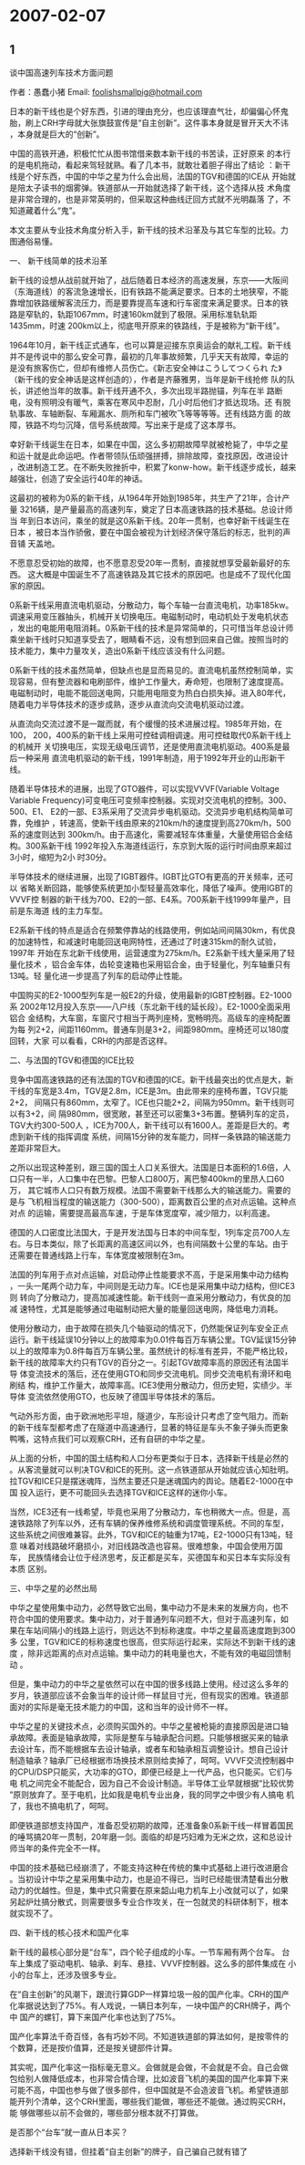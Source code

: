 # 2007-02-07

## 1

谈中国高速列车技术方面问题

作者：愚蠢小猪  Email: foolishsmallpig@hotmail.com 

日本的新干线也是个好东西，引进的理由充分，也应该理直气壮，却偏偏心怀鬼 胎，刷上CRH字母就大张旗鼓宣传是“自主创新”。这件事本身就是冒开天大不讳 ，本身就是巨大的“创新”。

中国的高铁开通，积极忙忙从图书馆借来数本新干线的书苦读，正好原来 的本行的是电机拖动，看起来驾轻就熟。看了几本书，就敢壮着胆子得出了结论 ：新干线是个好东西，中国的中华之星为什么会出局，法国的TGV和德国的ICE从 开始就是陪太子读书的烟雾弹。铁道部从一开始就选择了新干线，这个选择从技 术角度是非常合理的，也是非常英明的，但采取这种曲线迂回方式就不光明磊落 了，不知道藏着什么“鬼”。 

本文主要从专业技术角度分析入手，新干线的技术沿革及与其它车型的比较。力 图通俗易懂。 


一、 新干线简单的技术沿革 

新干线的设想从战前就开始了，战后随着日本经济的高速发展，东京――大阪间 （东海道线）的客流急速增长，旧有铁路不能满足要求。日本的土地狭窄，不能 靠增加铁路缓解客流压力，而是要靠提高车速和行车密度来满足要求。日本的铁 路是窄轨的，轨距1067mm，时速160km就到了极限。采用标准轨轨距1435mm，时速 200km以上，彻底甩开原来的铁路线，于是被称为“新干线”。 

1964年10月，新干线正式通车，也可以算是迎接东京奥运会的献礼工程。新干线 并不是传说中的那么安全可靠，最初的几年事故频繁，几乎天天有故障，幸运的 是没有旅客伤亡，但却有维修人员伤亡。《新志安全神はこうしてつくられ た》（新干线的安全神话是这样创造的），作者是齐藤雅男，当年是新干线抢修 队的队长，讲述他当年的故事。新干线开通不久，多次出现半路抛锚，列车在半 路断电，没有照明没有暖气，乘客在寒风中忍耐，几小时后他们才抵达现场。还 有脱轨事故、车轴断裂、车厢漏水、厕所和车门被吹飞等等等等。还有线路方面 的故障，铁路不均匀沉降，信号系统故障。写出来于是成了这本厚书。 

幸好新干线诞生在日本，如果在中国，这么多初期故障早就被枪毙了，中华之星 和运十就是此命运吧。作者带领队伍顽强拼搏，排除故障，查找原因，改进设计 ，改进制造工艺。在不断失败挫折中，积累了konw-how。新干线逐步成长，越来 越强壮，创造了安全运行40年的神话。 

这最初的被称为0系的新干线，从1964年开始到1985年，共生产了21年，合计产量 3216辆，是产量最高的高速列车，奠定了日本高速铁路的技术基础。总设计师当 年到日本访问，乘坐的就是这0系新干线。20年一贯制，也幸好新干线诞生在日本 ，被日本当作骄傲，要在中国会被视为计划经济保守落后的标志，批判的声音铺 天盖地。 

不愿意忍受初始的故障，也不愿意忍受20年一贯制，直接就想享受最新最好的东西。 这大概是中国诞生不了高速铁路及其它技术的原因吧。也是成不了现代化国家的原因。 

0系新干线采用直流电机驱动，分散动力，每个车轴一台直流电机，功率185kw。 调速采用变压器抽头，机械开关切换电压。电磁制动时，电动机处于发电机状态 ，发出的电能用电阻消耗。0系新干线的技术是异常简单的，只可惜当年总设计师 乘坐新干线时只知道享受去了，眼睛看不远，没有想到回来自己做。按照当时的 技术能力，集中力量攻关，造出0系新干线应该没有什么问题。 

0系新干线的技术虽然简单，但缺点也是显而易见的。直流电机虽然控制简单，实 现容易，但有整流器和电刷部件，维护工作量大，寿命短，也限制了速度提高。 电磁制动时，电能不能回送电网，只能用电阻变为热白白损失掉。进入80年代， 随着电力半导体技术的逐步成熟，逐步从直流向交流电机驱动过渡。 

从直流向交流过渡不是一蹴而就，有个缓慢的技术进展过程。1985年开始，在100， 200，400系的新干线上采用可控硅调相调速。用可控硅取代0系新干线上的机械开 关切换电压，实现无级电压调节，还是使用直流电机驱动。400系是最后一种采用 直流电机驱动的新干线，1991年制造，用于1992年开业的山形新干线。 

随着半导体技术的进展，出现了GTO器件，可以实现VVVF(Variable Voltage Variable  Frequency)可变电压可变频率控制器。实现对交流电机的控制。300、500、E1、 E2的一部、E3系采用了交流异步电机驱动。交流异步电机结构简单可靠，免维护 ，转速高，使新干线由原来的210km/h的速度提到高270km/h，500系的速度则达到 300km/h。由于高速化，需要减轻车体重量，大量使用铝合金结构。300系新干线 1992年投入东海道线运行，东京到大阪的运行时间由原来超过3小时，缩短为2小 时30分。 

半导体技术的继续进展，出现了IGBT器件。IGBT比GTO有更高的开关频率，还可以 省略关断回路，能够使系统更加小型轻量高效率化，降低了噪声。使用IGBT的VVVF控 制器的新干线为700、E2的一部、E4系。700系新干线1999年量产，目前是东海道 线的主力车型。 

E2系新干线的特点是适合在频繁停靠站的线路使用，例如站间间隔30km，有优良 的加速特性，和减速时电能回送电网特性，还通过了时速315km的耐久试验，1997年 开始在东北新干线使用，运营速度为275km/h。E2系新干线大量采用了轻量化技术 ，铝合金车体，齿轮变速箱也采用铝合金，由于轻量化，列车轴重只有13吨。轻 量化进一步提高了列车的启动停止性能。 

中国购买的E2-1000型列车是一般E2的升级，使用最新的IGBT控制器。E2-1000系 2002年12月投入东京――八户线（东北新干线的延长段）。E2-1000全面采用铝合 金结构，大车窗，车窗尺寸相当于两列座椅，宽畅明亮。高级车的座椅配置为每 列2+2，间距1160mm。普通车则是3+2，间距980mm。座椅还可以180度回转，大家 可以看看，CRH的内部是否这样。 


二、与法国的TGV和德国的ICE比较 

竞争中国高速铁路的还有法国的TGV和德国的ICE。新干线最突出的优点是大，新 干线的车宽是3.4m，TGV是2.8m，ICE是3m。由此带来的座椅布置，TGV只能2+2， 间隔只有860mm，太窄了。ICE也只能2+2，间隔为950mm。新干线则可以有3+2，间 隔980mm，很宽敞，甚至还可以密集3+3布置。整辆列车的定员，TGV大约300-500人 ，ICE为700人，新干线可以有1600人。差距是巨大的。考虑到新干线的指挥调度 系统，间隔15分钟的发车能力，同样一条铁路的输送能力差距非常巨大。 

之所以出现这种差别，跟三国的国土人口关系很大。法国是日本面积的1.6倍，人 口只有一半，人口集中在巴黎。巴黎人口800万，离巴黎400km的里昂人口60万， 其它城市人口只有数万规模。法国不需要新干线那么大的输送能力。需要的是与 飞机相当程度的输送能力（300-500），距离数百公里的点对点运输。这种点对点 的运输，需要提高最高车速，于是车体宽度窄，减少阻力，以利高速。

德国的人口密度比法国大，于是开发法国与日本的中间车型，1列车定员700人左 右。与日本类似，除了长距离的高速区间以外，也有间隔数十公里的车站。由于 还需要在普通线路上行车，车体宽度被限制在3m。 

法国的列车用于点对点运输，对启动停止性能要求不高，于是采用集中动力结构 ，一头一尾两个动力车，中间则是无动力车。ICE也是采用集中动力结构，但ICE3则 转向了分散动力，提高加减速性能。新干线则一直采用分散动力，有优良的加减 速特性，尤其是能够通过电磁制动把大量的能量回送电网，降低电力消耗。 

使用分散动力，由于故障在损失几个轴驱动的情况下，仍然能保证列车安全正点 运行。新干线延误10分钟以上的故障率为0.01件每百万车辆公里。TGV延误15分钟 以上的故障率为0.8件每百万车辆公里。虽然统计的标准有差异，不能严格比较， 新干线的故障率大约只有TGV的百分之一。引起TGV故障率高的原因还有法国半导 体变流技术的落后，还在使用GTO和同步交流电机。同步交流电机有滑环和电刷结 构，维护工作量大，故障率高。ICE3使用分散动力，但历史短，实绩少。半导体 变流依然使用GTO，也反映了德国半导体技术的落后。 

气动外形方面，由于欧洲地形平坦，隧道少，车形设计只考虑了空气阻力。而新 的新干线车型都考虑了在隧道中高速通行，显著的特征是车头不象子弹头而更象 鸭嘴，这特点我们可以观察CRH，还有自研的中华之星。 

从上面的分析，中国的国土结构和人口分布更类似于日本，选择新干线是必然的 。从客流量就可以判决TGV和ICE的死刑。这一点铁道部从开始就应该心知肚明。 拉TGV和ICE只是摆迷魂阵，当然主要还只是迷魂国内的舆论。随着E2-1000在中国 投入运行，更不可能回头去选择TGV和ICE这样的迷你小车。 

当然，ICE3还有一线希望，毕竟也采用了分散动力，车也稍微大一点。但是，高 速铁路除了列车以外，还有车辆的保养维修系统和调度管理系统。不同的车型， 这些系统之间很难兼容。此外，TGV和ICE的轴重为17吨，E2-1000只有13吨，轻意 味着对线路破坏磨损小，对旧线路改造也容易。很难想象，中国会使用万国车， 民族情绪会让位于经济思考，反正都是买车，买德国车和买日本车实际没有本质 区别。 


三、中华之星的必然出局 

中华之星使用集中动力，必然导致它出局，集中动力不是未来的发展方向，也不 符合中国的使用要求。集中动力，对于普通列车问题不大，但对于高速列车，如 果在车站间隔小的线路上运行，则远达不到标称速度。中华之星最高速度跑到300多 公里，TGV和ICE的标称速度也很高，但实际运行起来，实际达不到新干线的速度 ，除非远距离的点对点运输。集中动力的耗电量也大，不能有效的电磁回馈制动 。 

但是，集中动力的中华之星依然可以在中国的很多线路上使用。经过这么多年的 岁月，铁道部应该不会象当年的设计师一样鼠目寸光，但有现实的困难。铁道部 面对的实际是毫无技术能力的中国，这和当年的设计师不一样。 

中华之星的关键技术点，必须购买国外的。中华之星被枪毙的直接原因是进口轴 承故障。表面是轴承故障，实际是整车与轴承配合问题。只能够根据买来的轴承 去设计车，而不能根据车去设计轴承，或者车和轴承相互调整设计。想自己设计 制造轴承？轴承厂已经根据市场换技术原则给卖掉了，呵呵。VVVF交流控制器中 的CPU/DSP只能买，大功率的GTO，即便已经是上一代产品，也只能买。它们与电 机之间完全不能配合，因为自己不会设计制造。半导体工业早就根据“比较优势 ”原则放弃了。至于电机，比如我是电机专业出身，我的同学之中很少有人搞电 机了，我也不搞电机了，呵呵。 

即便铁道部想支持国产，准备忍受初期的故障，还准备象0系新干线一样冒着国民 的唾骂搞20年一贯制，20年磨一剑。面临的却是巧妇难为无米之炊，这和总设计 师当年的条件完全不一样。 

中国的技术基础已经崩溃了，不能支持这种在传统的集中式基础上进行改进磨合 。当初设计中华之星采用集中动力，也是迫不得已，当时已经能很清楚看出分散 动力的优越性。但是，集中式只需要在原来韶山电力机车上小改就可以了，如果 另起炉灶搞分散式，则需要很多专业合作攻关，在一包就灵的科研体制下，根本 就实现不了。 


四、新干线的核心技术和国产化率 

新干线的最核心部分是“台车”，四个轮子组成的小车。一节车厢有两个台车。 台车上集成了驱动电机、轴承、刹车、悬挂、VVVF控制器。这么多的部件集成在 小小的台车上，还涉及很多专业。 

在“自主创新”的风潮下，跟流行算GDP一样算垃圾一般的国产化率。CRH的国产 化率据说达到了75%。有人戏说，一辆日本列车，一块中国产的CRH牌子，两个中 国产的螺钉，算下来国产化率也达到了75%。 

国产化率算法千奇百怪，各有巧妙不同。不知道铁道部的算法如何，是按零件的 个数算，还是按价值算，还是按关键部件计算。 

其实呢，国产化率这一指标毫无意义。会做就是会做，不会就是不会。自己会做 包给别人做降低成本，也非常合情合理，比如波音飞机的美国的国产化率算下来 可能不高，中国也参与做了很多部件，但中国就是不会造波音飞机。希望铁道部 能开列个清单，这个CRH里面，哪些我们能做，哪些还不能做。通过购买CRH，能 够做哪些以前不会做的，哪些部分根本就不打算做。 

是否那个“台车”就一直从日本买？ 

选择新干线没有错，但挂着“自主创新”的牌子，自己骗自己就有错了 

